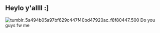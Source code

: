
## Heylo y'allll :]


![tumblr_5a494b05a97bf629c447f40bd47920ac_f8f80447_500](https://github.com/user-attachments/assets/659da593-37b3-464a-a49b-428f4af98ad5)
Do you guys fw me

